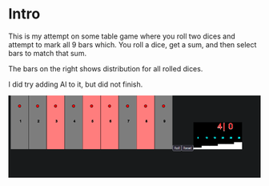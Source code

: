 # Intro

This is my attempt on some table game where you roll two dices and attempt to mark all 9 bars which. You roll a dice, get a sum, and then select bars to match that sum.  

The bars on the right shows distribution for all rolled dices.  

I did try adding AI to it, but did not finish.

![Preview](image.png)